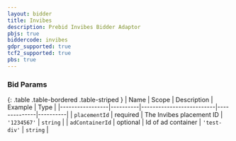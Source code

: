 ```yaml
---
layout: bidder
title: Invibes
description: Prebid Invibes Bidder Adaptor
pbjs: true
biddercode: invibes
gdpr_supported: true
tcf2_supported: true
pbs: true
---
```


### Bid Params

{: .table .table-bordered .table-striped }
| Name            | Scope    | Description              | Example      | Type     |
|-----------------|----------|--------------------------|--------------|----------|
| `placementId`   | required | The Invibes placement ID | `'1234567'`  | `string` |
| `adContainerId` | optional | Id of ad container       | `'test-div'` | `string` |
